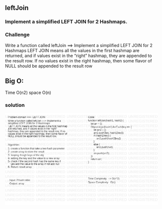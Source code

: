## leftJoin
### Implement a simplified LEFT JOIN for 2 Hashmaps.

### Challenge
Write a function called leftJoin ==> Implement a simplified LEFT JOIN for 2 Hashmaps
 LEFT JOIN means all the values in the first hashmap are returned, and if values exist in the “right” hashmap, they are appended to the result row. If no values exist in the right hashmap, then some flavor of NULL should be appended to the result row

## Big O:
Time O(n2) 
space O(n)

### solution 

![Image](/assets/left-join.jpg)